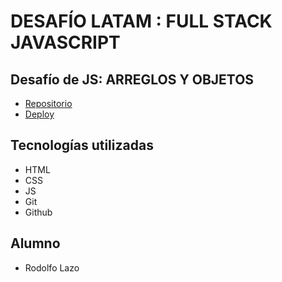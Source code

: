 # DESAFÍO LATAM : FULL STACK JAVASCRIPT

## Desafío de JS: ARREGLOS Y OBJETOS

- [Repositorio](https://github.com/rodolazo/js-condiciones.git)
- [Deploy](https://rodolazo.github.io/js-condiciones/index.html)

## Tecnologías utilizadas

- HTML
- CSS
- JS
- Git
- Github

## Alumno

- Rodolfo Lazo
